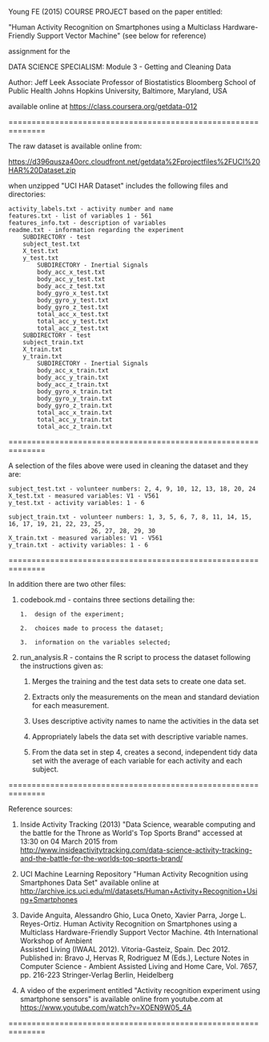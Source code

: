 Young FE (2015) COURSE PROJECT based on the paper entitled:

"Human Activity Recognition on Smartphones using a Multiclass Hardware-Friendly Support Vector Machine" (see below for reference)

assignment for the

DATA SCIENCE SPECIALISM: Module 3 - Getting and Cleaning Data 

Author: Jeff Leek
Associate Professor of Biostatistics
Bloomberg School of Public Health
Johns Hopkins University, Baltimore, Maryland, USA

available online at https://class.coursera.org/getdata-012

==============================================================

The raw dataset is available online from:

https://d396qusza40orc.cloudfront.net/getdata%2Fprojectfiles%2FUCI%20HAR%20Dataset.zip

when unzipped "UCI HAR Dataset" includes the following files and directories:

	activity_labels.txt - activity number and name 
	features.txt - list of variables 1 - 561
	features_info.txt - description of variables
	readme.txt - information regarding the experiment
		SUBDIRECTORY - test
		subject_test.txt  
		X_test.txt 
		y_test.txt
			SUBDIRECTORY - Inertial Signals
			body_acc_x_test.txt
			body_acc_y_test.txt
			body_acc_z_test.txt
			body_gyro_x_test.txt
			body_gyro_y_test.txt
			body_gyro_z_test.txt
			total_acc_x_test.txt
			total_acc_y_test.txt
			total_acc_z_test.txt
		SUBDIRECTORY - test
		subject_train.txt
		X_train.txt
		y_train.txt
			SUBDIRECTORY - Inertial Signals
			body_acc_x_train.txt
			body_acc_y_train.txt
			body_acc_z_train.txt
			body_gyro_x_train.txt
			body_gyro_y_train.txt
			body_gyro_z_train.txt
			total_acc_x_train.txt
			total_acc_y_train.txt
			total_acc_z_train.txt
			
==============================================================

A selection of the files above were used in cleaning the dataset and they are:

	subject_test.txt - volunteer numbers: 2, 4, 9, 10, 12, 13, 18, 20, 24
	X_test.txt - measured variables: V1 - V561
	y_test.txt - activity variables: 1 - 6
	
	subject_train.txt - volunteer numbers: 1, 3, 5, 6, 7, 8, 11, 14, 15, 16, 17, 19, 21, 22, 23, 25, 
					       26, 27, 28, 29, 30
	X_train.txt - measured variables: V1 - V561
	y_train.txt - activity variables: 1 - 6
		
==============================================================	

In addition there are two other files:

1.	codebook.md - contains three sections detailing the:

		1.	design of the experiment;

		2.	choices made to process the dataset;

		3.	information on the variables selected;

2.	run_analysis.R - contains the R script to process the
	dataset following the instructions given as:
	
	1.	Merges the training and the test data sets to create one
		data set. 

	2. 	Extracts only the measurements on the mean and
		standard deviation for each measurement.

	3.	Uses descriptive activity names to name the activities
		in the data set 

	4.	Appropriately labels the data set with descriptive
		variable names. 

	5. 	From the data set in step 4,
		creates a second, independent tidy data set with the average of each variable for each activity and each subject.

==============================================================	

Reference sources:

1.	Inside Activity Tracking (2013) "Data Science, wearable
	  computing and the battle for the Throne as World's Top
	  Sports Brand"
	  accessed at 13:30 on 04 March 2015 from
    http://www.insideactivitytracking.com/data-science-activity-tracking-and-the-battle-for-the-worlds-top-sports-brand/

2.	UCI Machine Learning Repository
	  "Human Activity Recognition using Smartphones Data Set"
	  available online at 	http://archive.ics.uci.edu/ml/datasets/Human+Activity+Recognition+Using+Smartphones

3.	Davide Anguita, Alessandro Ghio, Luca Oneto, Xavier Parra, Jorge L. Reyes-Ortiz. Human Activity Recognition on
    Smartphones using a Multiclass Hardware-Friendly Support Vector Machine. 4th International Workshop of Ambient  
    Assisted Living (IWAAL 2012). Vitoria-Gasteiz, Spain. Dec 2012. Published in:
    Bravo J, Hervas R, Rodriguez M (Eds.), Lecture Notes in Computer Science - Ambient Assisted Living and Home Care,
    Vol. 7657, pp. 216-223 Stringer-Verlag Berlin, Heidelberg

4.	A video of the experiment entitled "Activity recognition experiment using smartphone sensors" is available online
	  from youtube.com at https://www.youtube.com/watch?v=XOEN9W05_4A
		
==============================================================
